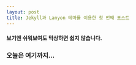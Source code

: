 ```yaml
---
layout: post
title: Jekyll과 Lanyon 테마를 이용한 첫 번째 포스트
---
```


#### 보기엔 쉬워보여도 막상하면 쉽지 않습니다.

### 오늘은 여기까지...
